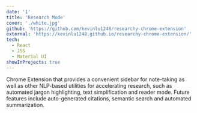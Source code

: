 ```yaml
---
date: '1'
title: 'Research Mode'
cover: './white.jpg'
github: 'https://github.com/kevinlu1248/researchy-chrome-extension'
external: 'https://kevinlu1248.github.io/researchy-chrome-extension/'
tech:
  - React
  - JSS
  - Material UI
showInProjects: true
---
```


Chrome Extension that provides a convenient sidebar for note-taking as well as other NLP-based utilities for accelerating research, such as automated jargon highlighting, text simplification and reader mode. Future features include auto-generated citations, semantic search and automated summarization.
